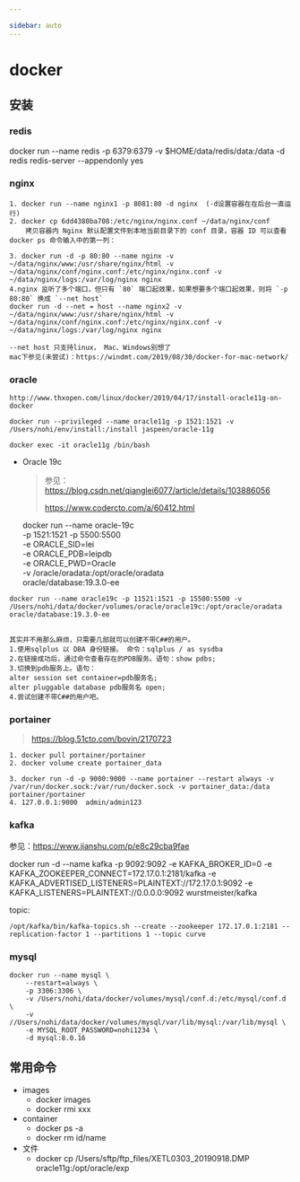 ```yaml
---

sidebar: auto
---
```


# docker

## 安装
### redis
docker run --name redis -p 6379:6379 -v $HOME/data/redis/data:/data  -d redis redis-server --appendonly yes

### nginx
	1. docker run --name nginx1 -p 8081:80 -d nginx  (-d设置容器在在后台一直运行)
	2. docker cp 6dd4380ba708:/etc/nginx/nginx.conf ~/data/nginx/conf
		拷贝容器内 Nginx 默认配置文件到本地当前目录下的 conf 目录，容器 ID 可以查看 docker ps 命令输入中的第一列：
	
	3. docker run -d -p 80:80 --name nginx -v ~/data/nginx/www:/usr/share/nginx/html -v ~/data/nginx/conf/nginx.conf:/etc/nginx/nginx.conf -v ~/data/nginx/logs:/var/log/nginx nginx
	4.nginx 监听了多个端口，但只有 `80` 端口起效果，如果想要多个端口起效果，则将 `-p 80:80` 换成 `--net host`
	docker run -d --net = host --name nginx2 -v ~/data/nginx/www:/usr/share/nginx/html -v ~/data/nginx/conf/nginx.conf:/etc/nginx/nginx.conf -v ~/data/nginx/logs:/var/log/nginx nginx
	
	--net host 只支持linux， Mac、Windows别想了
	mac下参见(未尝试)：https://windmt.com/2019/08/30/docker-for-mac-network/

### oracle

	http://www.thxopen.com/linux/docker/2019/04/17/install-oracle11g-on-docker
	
	docker run --privileged --name oracle11g -p 1521:1521 -v /Users/nohi/env/install:/install jaspeen/oracle-11g
	
	docker exec -it oracle11g /bin/bash

* Oracle 19c

  > 参见：https://blog.csdn.net/qianglei6077/article/details/103886056
  >
  > https://www.codercto.com/a/60412.html

  docker run --name oracle-19c \
  -p 1521:1521 -p 5500:5500 \
  -e ORACLE_SID=lei \
  -e ORACLE_PDB=leipdb \
  -e ORACLE_PWD=Oracle \
  -v /oracle/oradata:/opt/oracle/oradata \
  oracle/database:19.3.0-ee

```
docker run --name oracle19c -p 11521:1521 -p 15500:5500 -v /Users/nohi/data/docker/volumes/oracle/oracle19c:/opt/oracle/oradata oracle/database:19.3.0-ee


其实并不用那么麻烦，只需要几部就可以创建不带C##的用户。
1.使用sqlplus 以 DBA 身份链接。 命令：sqlplus / as sysdba
2.在链接成功后，通过命令查看存在的PDB服务。语句：show pdbs;
3.切换到pdb服务上。语句：
alter session set container=pdb服务名;
alter pluggable database pdb服务名 open;
4.尝试创建不带C##的用户吧。

```



### portainer

> https://blog.51cto.com/bovin/2170723

```
1. docker pull portainer/portainer
2. docker volume create portainer_data

3. docker run -d -p 9000:9000 --name portainer --restart always -v /var/run/docker.sock:/var/run/docker.sock -v portainer_data:/data portainer/portainer
4. 127.0.0.1:9000  admin/admin123
```

### kafka

参见：https://www.jianshu.com/p/e8c29cba9fae

docker run -d --name kafka -p 9092:9092 -e KAFKA_BROKER_ID=0 -e KAFKA_ZOOKEEPER_CONNECT=172.17.0.1:2181/kafka -e KAFKA_ADVERTISED_LISTENERS=PLAINTEXT://172.17.0.1:9092 -e KAFKA_LISTENERS=PLAINTEXT://0.0.0.0:9092  wurstmeister/kafka



topic:

```
/opt/kafka/bin/kafka-topics.sh --create --zookeeper 172.17.0.1:2181 --replication-factor 1 --partitions 1 --topic curve
```

### mysql

```
docker run --name mysql \
    --restart=always \
    -p 3306:3306 \
    -v /Users/nohi/data/docker/volumes/mysql/conf.d:/etc/mysql/conf.d \
    -v //Users/nohi/data/docker/volumes/mysql/var/lib/mysql:/var/lib/mysql \
    -e MYSQL_ROOT_PASSWORD=nohi1234 \
    -d mysql:8.0.16
```



## 常用命令

* images
    * docker images
    * docker rmi xxx
* container 
    * docker ps -a
    * docker rm id/name
* 文件
    - docker cp /Users/sftp/ftp_files/XETL0303_20190918.DMP  oracle11g:/opt/oracle/exp


